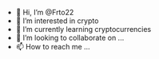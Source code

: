 - 👋 Hi, I’m @Frto22
- 👀 I’m interested in crypto
- 🌱 I’m currently learning cryptocurrencies
- 💞️ I’m looking to collaborate on ...
- 📫 How to reach me ...

<!---
Frto22/Frto22 is a ✨ special ✨ repository because its `README.md` (this file) appears on your GitHub profile.
You can click the Preview link to take a look at your changes.
--->
